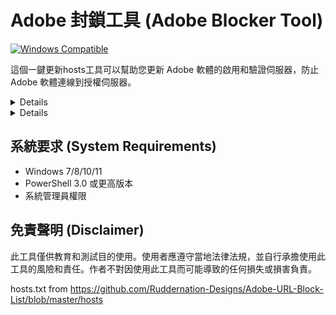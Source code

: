 # Adobe 封鎖工具 (Adobe Blocker Tool)

[![Windows Compatible](https://img.shields.io/badge/Platform-Windows-blue.svg)](https://www.microsoft.com/windows)

這個一鍵更新hosts工具可以幫助您更新 Adobe 軟體的啟用和驗證伺服器，防止 Adobe 軟體連線到授權伺服器。

<details>
中文說明

## 使用方法

1. **下載檔案**
   -Update-Hosts-adobe.ps1、hosts.txt 放在同一個資料夾

2. **執行腳本**
   - 右鍵點擊 `Update-Hosts-adobe.ps1` 檔案
   - 選擇「用PowerShell執行」
   - 如果出現安全性提示，請輸入Y(是)

3. **完成後**
   - 腳本會自動備份您原有的 hosts 檔案
   - 將 Adobe 封鎖清單加入到 hosts 檔案中
   - 清除 DNS 快取以確保變更立即生效
   - 顯示成功訊息

## 注意事項

- 執行前請確保您已關閉所有 Adobe 應用程式
- 需要系統管理員權限才能修改 hosts 檔案
- 原始 hosts 檔案會被備份到 `C:\Windows\System32\drivers\etc\hosts.bak`
- 如果您需要恢復原始設定，只需將備份檔案重新命名為 hosts

</details>

<details>
English Instructions

## How to Use
# English Translation

1. **Download Files**
   - Place Update-Hosts-adobe.ps1 and hosts.txt in the same folder

2. **Run the Script**
   - Right-click on the `Update-Hosts-adobe.ps1` file
   - Select "Run with PowerShell"
   - If a security prompt appears, enter Y (Yes)


3. **After Completion**
   - The script will automatically back up your original hosts file
   - Add the Adobe blocking list to your hosts file
   - Clear DNS cache to ensure changes take effect immediately
   - Display success messages

## Important Notes

- Make sure all Adobe applications are closed before running
- Administrator privileges are required to modify the hosts file
- Your original hosts file will be backed up to `C:\Windows\System32\drivers\etc\hosts.bak`
- To restore original settings, simply rename the backup file to hosts

</details>

## 系統要求 (System Requirements)

- Windows 7/8/10/11
- PowerShell 3.0 或更高版本
- 系統管理員權限



## 免責聲明 (Disclaimer)

此工具僅供教育和測試目的使用。使用者應遵守當地法律法規，並自行承擔使用此工具的風險和責任。作者不對因使用此工具而可能導致的任何損失或損害負責。

hosts.txt from
https://github.com/Ruddernation-Designs/Adobe-URL-Block-List/blob/master/hosts

